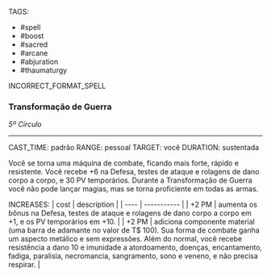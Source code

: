 TAGS:
- #spell
- #boost
- #sacred
- #arcane
- #abjuration
- #thaumaturgy

INCORRECT_FORMAT_SPELL
### Transformação de Guerra
*5º Círculo*
___
CAST_TIME: padrão
RANGE: pessoal
TARGET: você
DURATION: sustentada

Você se torna uma máquina de combate, ficando mais forte, rápido e resistente. Você recebe +6 na Defesa, testes de ataque e rolagens de dano corpo a corpo, e 30 PV temporários. Durante a Transformação de Guerra você não pode lançar magias, mas se torna proficiente em todas as armas.

INCREASES:
| cost | description |
| ---- | ----------- |
| +2 PM | aumenta os bônus na Defesa, testes de ataque e rolagens de dano corpo a corpo em +1, e os PV temporários em +10. |
| +2 PM | adiciona componente material (uma barra de adamante no valor de T$ 100). Sua forma de combate ganha um aspecto metálico e sem expressões. Além do normal, você recebe resistência a dano 10 e imunidade a atordoamento, doenças, encantamento, fadiga, paralisia, necromancia, sangramento, sono e veneno, e não precisa respirar. |
